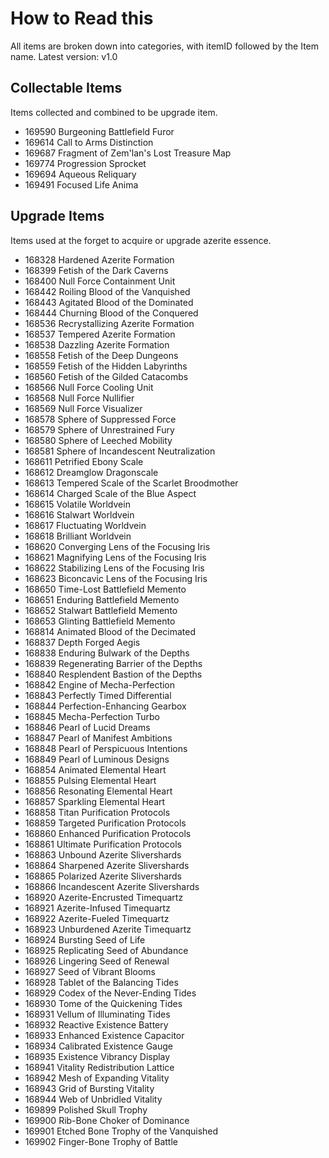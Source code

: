 # How to Read this
All items are broken down into categories, with itemID followed by the Item name.
Latest version: v1.0

## Collectable Items
Items collected and combined to be upgrade item.

* 169590 Burgeoning Battlefield Furor
* 169614 Call to Arms Distinction
* 169687 Fragment of Zem'lan's Lost Treasure Map
* 169774 Progression Sprocket
* 169694 Aqueous Reliquary
* 169491 Focused Life Anima

## Upgrade Items
Items used at the forget to acquire or upgrade azerite essence.

* 168328 Hardened Azerite Formation
* 168399 Fetish of the Dark Caverns
* 168400 Null Force Containment Unit
* 168442 Roiling Blood of the Vanquished
* 168443 Agitated Blood of the Dominated
* 168444 Churning Blood of the Conquered
* 168536 Recrystallizing Azerite Formation
* 168537 Tempered Azerite Formation
* 168538 Dazzling Azerite Formation
* 168558 Fetish of the Deep Dungeons
* 168559 Fetish of the Hidden Labyrinths
* 168560 Fetish of the Gilded Catacombs
* 168566 Null Force Cooling Unit
* 168568 Null Force Nullifier
* 168569 Null Force Visualizer
* 168578 Sphere of Suppressed Force
* 168579 Sphere of Unrestrained Fury
* 168580 Sphere of Leeched Mobility
* 168581 Sphere of Incandescent Neutralization
* 168611 Petrified Ebony Scale
* 168612 Dreamglow Dragonscale
* 168613 Tempered Scale of the Scarlet Broodmother
* 168614 Charged Scale of the Blue Aspect
* 168615 Volatile Worldvein
* 168616 Stalwart Worldvein
* 168617 Fluctuating Worldvein
* 168618 Brilliant Worldvein
* 168620 Converging Lens of the Focusing Iris
* 168621 Magnifying Lens of the Focusing Iris
* 168622 Stabilizing Lens of the Focusing Iris
* 168623 Biconcavic Lens of the Focusing Iris
* 168650 Time-Lost Battlefield Memento
* 168651 Enduring Battlefield Memento
* 168652 Stalwart Battlefield Memento
* 168653 Glinting Battlefield Memento
* 168814 Animated Blood of the Decimated 
* 168837 Depth Forged Aegis
* 168838 Enduring Bulwark of the Depths
* 168839 Regenerating Barrier of the Depths
* 168840 Resplendent Bastion of the Depths
* 168842 Engine of Mecha-Perfection
* 168843 Perfectly Timed Differential
* 168844 Perfection-Enhancing Gearbox
* 168845 Mecha-Perfection Turbo
* 168846 Pearl of Lucid Dreams
* 168847 Pearl of Manifest Ambitions
* 168848 Pearl of Perspicuous Intentions
* 168849 Pearl of Luminous Designs
* 168854 Animated Elemental Heart
* 168855 Pulsing Elemental Heart
* 168856 Resonating Elemental Heart
* 168857 Sparkling Elemental Heart
* 168858 Titan Purification Protocols
* 168859 Targeted Purification Protocols
* 168860 Enhanced Purification Protocols
* 168861 Ultimate Purification Protocols
* 168863 Unbound Azerite Slivershards
* 168864 Sharpened Azerite Slivershards
* 168865 Polarized Azerite Slivershards
* 168866 Incandescent Azerite Slivershards
* 168920 Azerite-Encrusted Timequartz
* 168921 Azerite-Infused Timequartz
* 168922 Azerite-Fueled Timequartz
* 168923 Unburdened Azerite Timequartz
* 168924 Bursting Seed of Life
* 168925 Replicating Seed of Abundance
* 168926 Lingering Seed of Renewal
* 168927 Seed of Vibrant Blooms
* 168928 Tablet of the Balancing Tides
* 168929 Codex of the Never-Ending Tides
* 168930 Tome of the Quickening Tides
* 168931 Vellum of Illuminating Tides
* 168932 Reactive Existence Battery
* 168933 Enhanced Existence Capacitor
* 168934 Calibrated Existence Gauge
* 168935 Existence Vibrancy Display
* 168941 Vitality Redistribution Lattice
* 168942 Mesh of Expanding Vitality
* 168943 Grid of Bursting Vitality
* 168944 Web of Unbridled Vitality
* 169899 Polished Skull Trophy
* 169900 Rib-Bone Choker of Dominance
* 169901 Etched Bone Trophy of the Vanquished
* 169902 Finger-Bone Trophy of Battle

